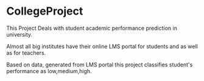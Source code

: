 # CollegeProject

This Project Deals with student academic performance prediction in university.

Almost all big institutes have their online LMS portal for students and as well as for teachers.

Based on data, generated from LMS portal this project classifies student's performance as low,medium,high.


